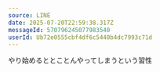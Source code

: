 ```yaml
---
source: LINE
date: 2025-07-20T22:59:38.317Z
messageId: 570796245077983540
userId: Ub72e0555cbf4df6c5440b4dc7993c71d
---
```


やり始めるととことんやってしまうという習性